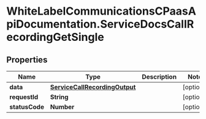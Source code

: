 # WhiteLabelCommunicationsCPaasApiDocumentation.ServiceDocsCallRecordingGetSingle

## Properties

Name | Type | Description | Notes
------------ | ------------- | ------------- | -------------
**data** | [**ServiceCallRecordingOutput**](ServiceCallRecordingOutput.md) |  | [optional] 
**requestId** | **String** |  | [optional] 
**statusCode** | **Number** |  | [optional] 


